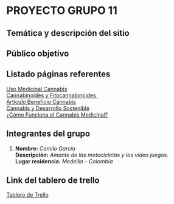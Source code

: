 # PROYECTO GRUPO 11

## Temática y descripción del sitio

## Público objetivo

## Listado páginas referentes

[Uso Medicinal Cannabis](https://www.fundacion-canna.es/uso-medicinal-de-cannabis)&nbsp;  
[Cannabinoides y Fitocannabinoides ](http://www.fundaciondaya.org/cannbis-medicnal-usos-efectos-tipos-de-cannabis/)&nbsp;  
[Artículo Beneficio Cannabis](https://www.semana.com/economia/empresas/articulo/la-empresa-de-cannabis-que-promete-mas-orgasmos-femeninos/202121/)&nbsp;  
[Cannabis y Desarrollo Sostenible](https://elplanteo.com/cannabis-y-los-objetivos-de-desarrollo-sostenible/)&nbsp;  
[¿Cómo Funciona el Cannabis Medicinal?](https://www.youtube.com/watch?v=ooe_pYn8hXw)


## Integrantes del grupo

1. **Nombre:**           *Camilo García*&nbsp;  
   **Descripción:**      *Amante de las motocicletas y los video juegos.*&nbsp;  
   **Lugar residencia:** *Medellin - Colombia*&nbsp;  

## Link del tablero de trello
[Tablero de Trello](https://trello.com/b/OHfEc1oW/grupo-11)